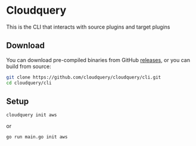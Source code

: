 # Cloudquery

This is the CLI that interacts with source plugins and target plugins

## Download

You can download pre-compiled binaries from GitHub [releases](https://github.com/cloudquery/cloudquery/releases), or you can build from source:

```sh
git clone https://github.com/cloudquery/cloudquery/cli.git
cd cloudquery/cli
```

## Setup

```shell
cloudquery init aws
```

or

```sh
go run main.go init aws
```
